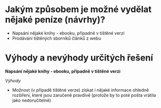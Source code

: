 Jakým způsobem je možné vydělat nějaké peníze (návrhy)?
=====

* Napsání nějaké knihy - ebooku, případně v tištěné verzi
* Prodávání tištěných sborníků článků z webu

Výhody a nevýhody určitých řešení
=====

<b>Napsání nějaké knihy - ebooku, případně v tištěné verzi</b>

<i>Výhody</i>

* Možnost (v případě tištěné verze) získat i nějaké informace ohledně rozšíření, které jsou zaručeně pravdivé (protože by to poté pošta vrátila jako nedoručitelné)

